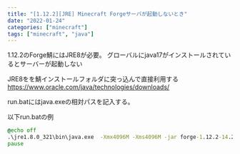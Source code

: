 ```yaml
---
title: "[1.12.2][JRE] Minecraft Forgeサーバが起動しないとき"
date: "2022-01-24"
categories: ["minecraft"]
tags: ["minecraft", "java"]
---
```


1.12.2のForge鯖にはJRE8が必要。
グローバルにjava17がインストールされているとサーバーが起動しない

JRE8をを鯖インストールフォルダに突っ込んで直接利用する
https://www.oracle.com/java/technologies/downloads/

run.batにはjava.exeの相対パスを記入する。

以下run.batの例
```bat
@echo off
.\jre1.8.0_321\bin\java.exe  -Xmx4096M -Xms4096M -jar forge-1.12.2-14.23.5.2859.jar nogui
pause
```